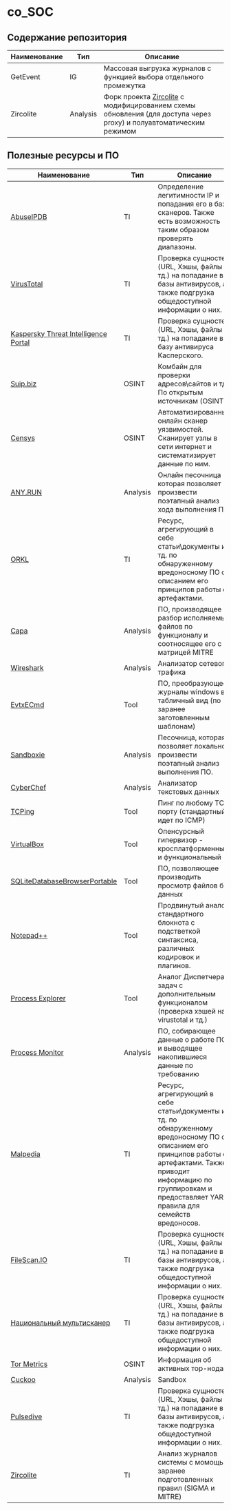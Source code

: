 # co_SOC

## Содержание репозитория

| Наименование | Тип | Описание |
| ------------ | --- | -------- |
| GetEvent | IG | Массовая выгрузка журналов с функцией выбора отдельного промежутка |
| Zircolite | Analysis | Форк проекта [Zircolite](https://github.com/wagga40/Zircolite) с модифицированием схемы обновления (для доступа через proxy) и полуавтоматическим режимом |


## Полезные ресурсы и ПО

| Наименование | Тип | Описание |
| ------------ | --- | -------- |
|	[AbuseIPDB](https://abuseipdb.com)	|	TI	|	Определение легитимности IP и попадания его в базы сканеров. Также есть возможность таким образом проверять диапазоны.	|
|	[VirusTotal](https://virustotal.com)	|	TI	|	Проверка сущностей (URL, Хэшы, файлы и тд.) на попадание в базы антивирусов, а также подгрузка общедоступной информации о них.	|
|	[Kaspersky Threat Intelligence Portal](https://opentip.kaspersky.com)	|	TI	| Проверка сущностей (URL, Хэшы, файлы и тд.) на попадание в базу антивируса Касперского. |
|	[Suip.biz](https://suip.biz/ru)	|	OSINT	|	Комбайн для проверки адресов\сайтов и тд. По открытым источникам (OSINT)	|
|	[Censys](https://search.censys.io)	|	OSINT	|	Автоматизированный онлайн сканер уязвимостей. Сканирует узлы в сети интернет и систематизирует данные по ним.	|
|	[ANY.RUN](https://any.run)	|	Analysis	|	Онлайн песочница которая позволяет произвести поэтапный анализ хода выполнения ПО.	|
|	[ORKL](https://orkl.eu)	|	TI	|	Ресурс, агрегирующий в себе статьи\документы и тд. по обнаруженному вредоносному ПО с описанием его принципов работы с артефактами.	|
|	[Capa](https://github.com/mandiant/capa)	|	Analysis	|	ПО, производящее разбор исполняемых файлов по функционалу и соотносящее его с матрицей MITRE	|
|	[Wireshark](https://wireshark.org)	|	Analysis	|	Анализатор сетевого трафика	|
|	[EvtxECmd](https://github.com/EricZimmerman/evtx)	|	Tool	|	ПО, преобразующее журналы windows в табличный вид (по заранее заготовленным шаблонам)	|
|	[Sandboxie](https://github.com/sandboxie-plus)	|	Analysis	|	Песочница, которая позволяет локально произвести поэтапный анализ выполнения ПО.	|
|	[CyberChef](https://github.com/gchq/CyberChef)	|	Analysis	|	Анализатор текстовых данных	|
|	[TCPing](https://github.com/cloverstd/tcping)	|	Tool	|	Пинг по любому TCP порту (стандартный идет по ICMP)	|
|	[VirtualBox](https://virtualbox.org)	|	Tool	|	Опенсурсный гипервизор - кросплатформенный и функциональный	|
|	[SQLiteDatabaseBrowserPortable](https://sqlitebrowser.org)	|	Tool	|	ПО, позволяющее производить просмотр файлов баз данных	|
|	[Notepad++](https://notepad-plus-plus.org)	|	Tool	|	Продвинутый аналог стандартного блокнота с подстветкой синтаксиса, различных кодировок и плагинов.	|
|	[Process Explorer](https://learn.microsoft.com/ru-ru/sysinternals)	|	Tool	|	Аналог Диспетчера задач с дополнительным функционалом (проверка хэшей на virustotal и тд.)	|
|	[Process Monitor](https://learn.microsoft.com/ru-ru/sysinternals)	|	Analysis	|	ПО, собирающее данные о работе ПО и выводящее накопившиеся данные по требованию	|
|	[Malpedia](https://malpedia.caad.fkie.fraunhofer.de)	|	TI	|	Ресурс, агрегирующий в себе статьи\документы и тд. по обнаруженному вредоносному ПО с описанием его принципов работы с артефактами. Также приводит информацию по группировкам и предоставляет YARA правила для семейств вредоносов.	|
|	[FileScan.IO](https://filescan.io)	|	TI	|	Проверка сущностей (URL, Хэшы, файлы и тд.) на попадание в базы антивирусов, а также подгрузка общедоступной информации о них.	|
|	[Национальный мультисканер](virustest.gov.ru)	|	TI	|	Проверка сущностей (URL, Хэшы, файлы и тд.) на попадание в базы антивирусов, а также подгрузка общедоступной информации о них.	|
|	[Tor Metrics](https://metrics.torproject.org)	|	OSINT	|	Информация об активных тор-нодах	|
|	[Cuckoo](https://cuckoo.cert.ee)	|	Analysis	|	Sandbox	|
|	[Pulsedive](https://pulsedive.com)	|	TI	|	Проверка сущностей (URL, Хэшы, файлы и тд.) на попадание в базы антивирусов, а также подгрузка общедоступной информации о них.	|
|	[Zircolite](https://github.com/wagga40/Zircolite)	|	TI	|	Анализ журналов системы с момощью заранее подготовленных правил (SIGMA и MITRE) |
